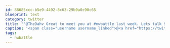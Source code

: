 ```yaml
---
id: 88685ccc-b5e9-4492-8c63-29b9a0c90c65
blueprint: text
category: twitter
title: "'@TheDahv Great to meet you at #nwbattle last week. Lets talk SW organizer tool tech sometime!"
caption: '<span class="username username_linked">@<a href="https://twitter.com/TheDahv" title="David Pierce 🇨🇴">TheDahv</a></span> Great to meet you at <span class="hashtag hashtag_local">#<a href="http://tweettemp.darylchymko.ca/?tag=nwbattle">nwbattle</a> last week. Lets talk SW organizer tool tech sometime!'
tags:
  - nwbattle
---
```

